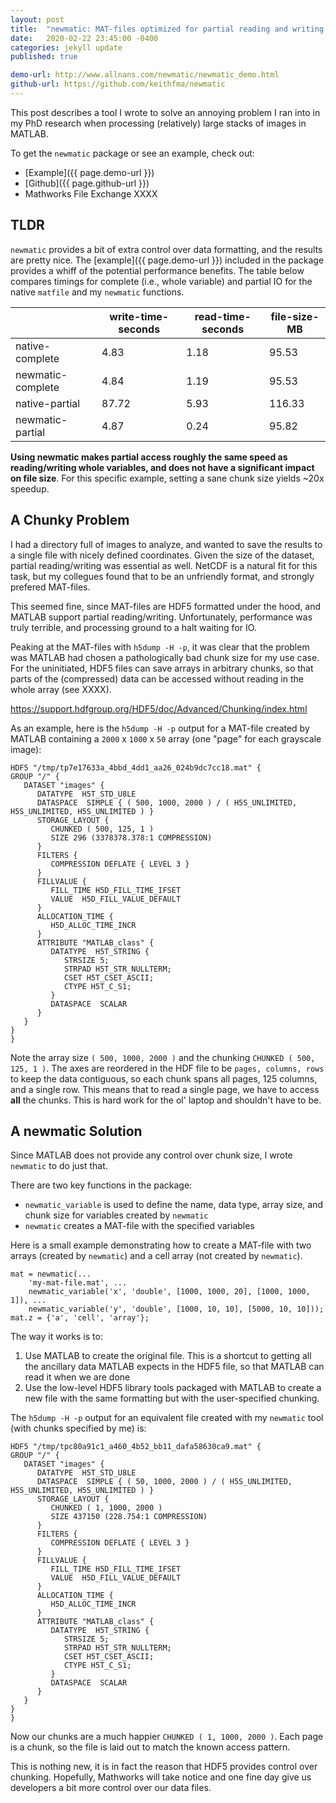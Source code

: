 ```yaml
---
layout: post
title:  "newmatic: MAT-files optimized for partial reading and writing of large arrays"
date:   2020-02-22 23:45:00 -0400
categories: jekyll update
published: true 

demo-url: http://www.allnans.com/newmatic/newmatic_demo.html
github-url: https://github.com/keithfma/newmatic
---
```


This post describes a tool I wrote to solve an annoying problem I ran into in
my PhD research when processing (relatively) large stacks of images in MATLAB.

To get the `newmatic` package or see an example, check out:
+ [Example]({{ page.demo-url }})
+ [Github]({{ page.github-url }})
+ Mathworks File Exchange XXXX

## TLDR 

`newmatic` provides a bit of extra control over data formatting, and
the results are pretty nice. The [example]({{ page.demo-url }}) included in the
package provides a whiff of the potential performance benefits. The table below
compares timings for complete (i.e., whole variable) and partial IO for the
native `matfile` and my `newmatic` functions.

|                   | write-time-seconds | read-time-seconds | file-size-MB |
| ----------------- | ------------------ | ----------------- | ------------ |
| native-complete   |               4.83 |              1.18 |        95.53 |  
| newmatic-complete |               4.84 |              1.19 |        95.53 |  
| native-partial    |              87.72 |              5.93 |       116.33 |  
| newmatic-partial  |               4.87 |              0.24 |        95.82 |  

**Using newmatic makes partial access roughly the same speed as reading/writing whole
variables, and  does not have a significant impact on file size**. For this specific example,
setting a sane chunk size yields ~20x speedup.

## A Chunky Problem 

I had a directory full of images to analyze, and wanted to save the results to
a single file with nicely defined coordinates. Given the size of the dataset,
partial reading/writing was essential as well. NetCDF is a natural fit for this
task, but my collegues found that to be an unfriendly format, and strongly
prefered MAT-files.

This seemed fine, since MAT-files are HDF5 formatted under the hood, and MATLAB
support partial reading/writing. Unfortunately, performance was truly terrible,
and processing ground to a halt waiting for IO.

Peaking at the MAT-files with `h5dump -H -p`, it was clear that the problem was
MATLAB had chosen a pathologically bad chunk size for my use case. For the
uninitiated, HDF5 files can save arrays in arbitrary chunks, so that parts of
the (compressed) data can be accessed without reading in the whole array (see
XXXX). 

https://support.hdfgroup.org/HDF5/doc/Advanced/Chunking/index.html

As an example, here is the `h5dump -H -p` output for a MAT-file created by MATLAB
containing a `2000` x `1000` x `50` array (one "page" for each grayscale
image):

```
HDF5 "/tmp/tp7e17633a_4bbd_4dd1_aa26_024b9dc7cc18.mat" {
GROUP "/" {
   DATASET "images" {
      DATATYPE  H5T_STD_U8LE
      DATASPACE  SIMPLE { ( 500, 1000, 2000 ) / ( H5S_UNLIMITED, H5S_UNLIMITED, H5S_UNLIMITED ) }
      STORAGE_LAYOUT {
         CHUNKED ( 500, 125, 1 )
         SIZE 296 (3378378.378:1 COMPRESSION)
      }
      FILTERS {
         COMPRESSION DEFLATE { LEVEL 3 }
      }
      FILLVALUE {
         FILL_TIME H5D_FILL_TIME_IFSET
         VALUE  H5D_FILL_VALUE_DEFAULT
      }
      ALLOCATION_TIME {
         H5D_ALLOC_TIME_INCR
      }
      ATTRIBUTE "MATLAB_class" {
         DATATYPE  H5T_STRING {
            STRSIZE 5;
            STRPAD H5T_STR_NULLTERM;
            CSET H5T_CSET_ASCII;
            CTYPE H5T_C_S1;
         }
         DATASPACE  SCALAR
      }
   }
}
}
```
Note the array size `( 500, 1000, 2000 )` and the chunking `CHUNKED ( 500, 125, 1 )`.
The axes are reordered in the HDF file to be `pages, columns, rows` to
keep the data contiguous, so each chunk spans all pages, 125 columns, and a
single row. This means that to read a single page, we have to access **all**
the chunks.  This is hard work for the ol' laptop and shouldn't have to be.

## A newmatic Solution

Since MATLAB does not provide any control over chunk size, I wrote `newmatic`
to do just that. 

There are two key functions in the package:

+ `newmatic_variable` is used to define the name, data type, array size, and
  chunk size for variables created by `newmatic`
+ `newmatic` creates a MAT-file with the specified variables

Here is a small example demonstrating how to create a MAT-file with two arrays
(created by `newmatic`) and a cell array (not created by `newmatic`).

```
mat = newmatic(...
    'my-mat-file.mat', ...
    newmatic_variable('x', 'double', [1000, 1000, 20], [1000, 1000, 1]), ...
    newmatic_variable('y', 'double', [1000, 10, 10], [5000, 10, 10]));
mat.z = {'a', 'cell', 'array'};
```

The way it works is to:

1. Use MATLAB to create the original file. This is a shortcut to getting all
  the ancillary data MATLAB expects in the HDF5 file, so that MATLAB can read it
  when we are done
1. Use the low-level HDF5 library tools packaged with MATLAB to create a new
  file with the same formatting but with the user-specified chunking.

The `h5dump -H -p` output for an equivalent file created with my `newmatic`
tool (with chunks specified by me) is:

```
HDF5 "/tmp/tpc80a91c1_a460_4b52_bb11_dafa58630ca9.mat" {
GROUP "/" {
   DATASET "images" {
      DATATYPE  H5T_STD_U8LE
      DATASPACE  SIMPLE { ( 50, 1000, 2000 ) / ( H5S_UNLIMITED, H5S_UNLIMITED, H5S_UNLIMITED ) }
      STORAGE_LAYOUT {
         CHUNKED ( 1, 1000, 2000 )
         SIZE 437150 (228.754:1 COMPRESSION)
      }
      FILTERS {
         COMPRESSION DEFLATE { LEVEL 3 }
      }
      FILLVALUE {
         FILL_TIME H5D_FILL_TIME_IFSET
         VALUE  H5D_FILL_VALUE_DEFAULT
      }
      ALLOCATION_TIME {
         H5D_ALLOC_TIME_INCR
      }
      ATTRIBUTE "MATLAB_class" {
         DATATYPE  H5T_STRING {
            STRSIZE 5;
            STRPAD H5T_STR_NULLTERM;
            CSET H5T_CSET_ASCII;
            CTYPE H5T_C_S1;
         }
         DATASPACE  SCALAR
      }
   }
}
}
```

Now our chunks are a much happier `CHUNKED ( 1, 1000, 2000 )`. Each page is a
chunk, so the file is laid out to match the known access pattern. 

This is nothing new, it is in fact the reason that HDF5 provides control over
chunking. Hopefully, Mathworks will take notice and one fine day give us
developers a bit more control over our data files.

